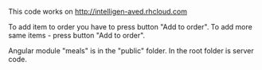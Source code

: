 This code works on http://intelligen-aved.rhcloud.com

To add item to order you have to press button "Add to order". To add more same items - press button "Add to order".

Angular module "meals" is in the "public" folder. In the root folder is server code.
